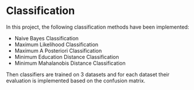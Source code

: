 # Classification
In this project, the following classification methods have been implemented:
  - Naive Bayes Classification
  - Maximum Likelihood Classification
  - Maximum A Posteriori Classification
  - Minimum Education Distance Classification
  - Minimum Mahalanobis Distance Classification

Then classifiers are trained on 3 datasets and for each dataset their evaluation is implemented based on the confusion matrix.
